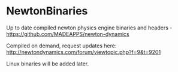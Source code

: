 # NewtonBinaries
Up to date compiled newton physics engine binaries and headers - https://github.com/MADEAPPS/newton-dynamics

Compiled on demand, request updates here: 
http://newtondynamics.com/forum/viewtopic.php?f=9&t=9201

Linux binaries will be added later.
